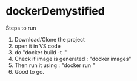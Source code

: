 # dockerDemystified

Steps to run 

1) Download/Clone the project
2) open it in VS code
3) do "docker build -t <name> ."
4) Check if image is generated : "docker images"
5) Then run it using : "docker run <image-name>"
6) Good to go.
